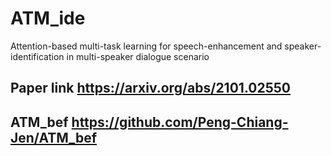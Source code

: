 # ATM_ide
Attention-based multi-task learning for speech-enhancement and speaker-identification in multi-speaker dialogue scenario

## Paper link https://arxiv.org/abs/2101.02550
## ATM_bef https://github.com/Peng-Chiang-Jen/ATM_bef
